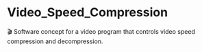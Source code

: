 # Video_Speed_Compression
🎬 Software concept for a video program that controls video speed compression and decompression.
